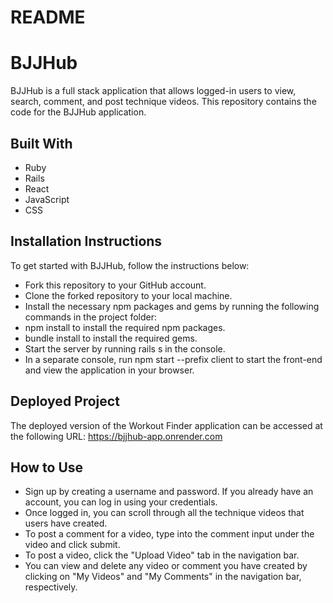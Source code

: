 # README

# BJJHub

BJJHub is a full stack application that allows logged-in users to view, search, comment, and post technique videos. This repository contains the code for the BJJHub application.

## Built With

- Ruby
- Rails
- React
- JavaScript
- CSS

## Installation Instructions

To get started with BJJHub, follow the instructions below:

- Fork this repository to your GitHub account.
- Clone the forked repository to your local machine.
- Install the necessary npm packages and gems by running the following commands in the project folder:
- npm install to install the required npm packages.
- bundle install to install the required gems.
- Start the server by running rails s in the console.
- In a separate console, run npm start --prefix client to start the front-end and view the application in your browser.

## Deployed Project

The deployed version of the Workout Finder application can be accessed at the following URL:
https://bjjhub-app.onrender.com

## How to Use

- Sign up by creating a username and password. If you already have an account, you can log in using your credentials.
- Once logged in, you can scroll through all the technique videos that users have created.
- To post a comment for a video, type into the comment input under the video and click submit.
- To post a video, click the "Upload Video" tab in the navigation bar.
- You can view and delete any video or comment you have created by clicking on "My Videos" and "My Comments" in the navigation bar, respectively.
